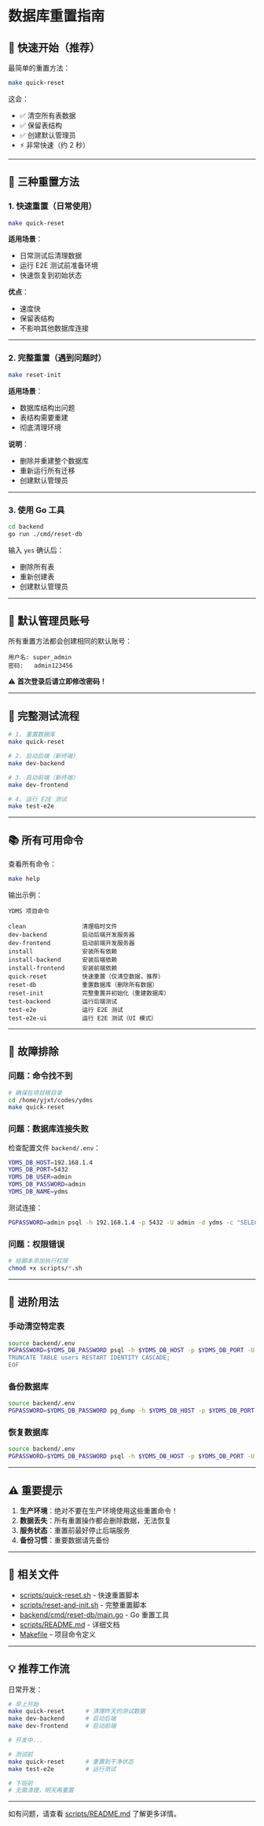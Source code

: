 # 数据库重置指南

## 🚀 快速开始（推荐）

最简单的重置方法：

```bash
make quick-reset
```

这会：
- ✅ 清空所有表数据
- ✅ 保留表结构
- ✅ 创建默认管理员
- ⚡ 非常快速（约 2 秒）

---

## 📌 三种重置方法

### 1. 快速重置（日常使用）

```bash
make quick-reset
```

**适用场景**：
- 日常测试后清理数据
- 运行 E2E 测试前准备环境
- 快速恢复到初始状态

**优点**：
- 速度快
- 保留表结构
- 不影响其他数据库连接

---

### 2. 完整重置（遇到问题时）

```bash
make reset-init
```

**适用场景**：
- 数据库结构出问题
- 表结构需要重建
- 彻底清理环境

**说明**：
- 删除并重建整个数据库
- 重新运行所有迁移
- 创建默认管理员

---

### 3. 使用 Go 工具

```bash
cd backend
go run ./cmd/reset-db
```

输入 `yes` 确认后：
- 删除所有表
- 重新创建表
- 创建默认管理员

---

## 👤 默认管理员账号

所有重置方法都会创建相同的默认账号：

```
用户名: super_admin
密码:   admin123456
```

⚠️ **首次登录后请立即修改密码！**

---

## 🧪 完整测试流程

```bash
# 1. 重置数据库
make quick-reset

# 2. 启动后端（新终端）
make dev-backend

# 3. 启动前端（新终端）
make dev-frontend

# 4. 运行 E2E 测试
make test-e2e
```

---

## 📚 所有可用命令

查看所有命令：

```bash
make help
```

输出示例：

```
YDMS 项目命令

clean                清理临时文件
dev-backend          启动后端开发服务器
dev-frontend         启动前端开发服务器
install              安装所有依赖
install-backend      安装后端依赖
install-frontend     安装前端依赖
quick-reset          快速重置（仅清空数据，推荐）
reset-db             重置数据库（删除所有数据）
reset-init           完整重置并初始化（重建数据库）
test-backend         运行后端测试
test-e2e             运行 E2E 测试
test-e2e-ui          运行 E2E 测试（UI 模式）
```

---

## 🔧 故障排除

### 问题：命令找不到

```bash
# 确保在项目根目录
cd /home/yjxt/codes/ydms
make quick-reset
```

### 问题：数据库连接失败

检查配置文件 `backend/.env`：

```bash
YDMS_DB_HOST=192.168.1.4
YDMS_DB_PORT=5432
YDMS_DB_USER=admin
YDMS_DB_PASSWORD=admin
YDMS_DB_NAME=ydms
```

测试连接：

```bash
PGPASSWORD=admin psql -h 192.168.1.4 -p 5432 -U admin -d ydms -c "SELECT version();"
```

### 问题：权限错误

```bash
# 给脚本添加执行权限
chmod +x scripts/*.sh
```

---

## 📝 进阶用法

### 手动清空特定表

```bash
source backend/.env
PGPASSWORD=$YDMS_DB_PASSWORD psql -h $YDMS_DB_HOST -p $YDMS_DB_PORT -U $YDMS_DB_USER -d $YDMS_DB_NAME << EOF
TRUNCATE TABLE users RESTART IDENTITY CASCADE;
EOF
```

### 备份数据库

```bash
source backend/.env
PGPASSWORD=$YDMS_DB_PASSWORD pg_dump -h $YDMS_DB_HOST -p $YDMS_DB_PORT -U $YDMS_DB_USER $YDMS_DB_NAME > backup_$(date +%Y%m%d_%H%M%S).sql
```

### 恢复数据库

```bash
source backend/.env
PGPASSWORD=$YDMS_DB_PASSWORD psql -h $YDMS_DB_HOST -p $YDMS_DB_PORT -U $YDMS_DB_USER $YDMS_DB_NAME < backup_20251026_120000.sql
```

---

## ⚠️ 重要提示

1. **生产环境**：绝对不要在生产环境使用这些重置命令！
2. **数据丢失**：所有重置操作都会删除数据，无法恢复
3. **服务状态**：重置前最好停止后端服务
4. **备份习惯**：重要数据请先备份

---

## 📂 相关文件

- [scripts/quick-reset.sh](scripts/quick-reset.sh) - 快速重置脚本
- [scripts/reset-and-init.sh](scripts/reset-and-init.sh) - 完整重置脚本
- [backend/cmd/reset-db/main.go](backend/cmd/reset-db/main.go) - Go 重置工具
- [scripts/README.md](scripts/README.md) - 详细文档
- [Makefile](Makefile) - 项目命令定义

---

## 💡 推荐工作流

日常开发：

```bash
# 早上开始
make quick-reset      # 清理昨天的测试数据
make dev-backend      # 启动后端
make dev-frontend     # 启动前端

# 开发中...

# 测试前
make quick-reset      # 重置到干净状态
make test-e2e         # 运行测试

# 下班前
# 无需清理，明天再重置
```

---

如有问题，请查看 [scripts/README.md](scripts/README.md) 了解更多详情。
